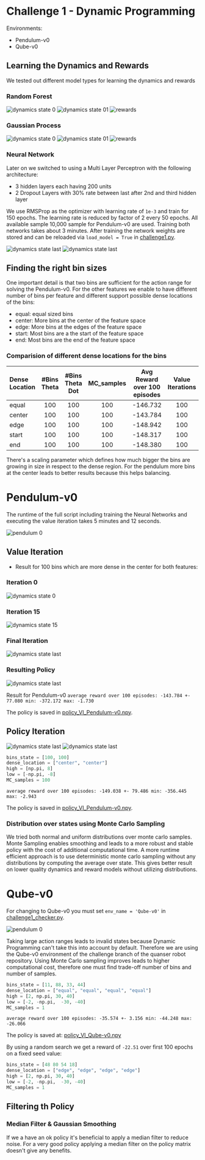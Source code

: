 # Challenge 1 - Dynamic Programming

Environments: 
 * Pendulum-v0
 * Qube-v0

## Learning the Dynamics and Rewards

We tested out different model types for learning the dynamics and rewards

### Random Forest

![dynamics state 0](./Export/Pendulum/Random_Forrest/dynamics_state0.png)
![dynamics state 01](./Export/Pendulum/Random_Forrest/dynamics_state1.png)
![rewards](./Export/Pendulum/Random_Forrest/rewards.png)

### Gaussian Process

![dynamics state 0](./Export/Pendulum/Gaussian_Process/dynamics_state0.png)
![dynamics state 01](./Export/Pendulum/Gaussian_Process/dynamics_state1.png)
![rewards](./Export/Pendulum/Gaussian_Process/rewards.png)

### Neural Network

Later on we switched to using a Multi Layer Perceptron with the following architecture:
* 3 hidden layers each having 200 units
* 2 Dropout Layers with 30% rate between last after 2nd and third hidden layer

We use RMSProp as the optimizer with learning rate of `1e-3` and train for 150 epochs.
The learning rate is reduced by factor of 2 every 50 epochs.
All available sample 10,000 sample for Pendulum-v0 are used.
Training both networks takes about 3 minutes.
After training the network weights are stored and can be reloaded via `load_model = True` in 
[challenge1.py](challenge1.py#L36).

![dynamics state last](./Export/Pendulum/NN/Pendulum-v0_Dynamics.png)
![dynamics state last](./Export/Pendulum/NN/Pendulum-v0_Reward.png)


## Finding the right bin sizes
One important detail is that two bins are sufficient for the action range for solving the Pendulum-v0.
For the other features we enable to have different number of bins per feature and different support possible dense locations of the bins:

* equal: equal sized bins
* center: More bins at the center of the feature space
* edge: More bins at the edges of the feature space
* start: Most bins are a the start of the feature space
* end: Most bins are the end of the feature space

### Comparision of different dense locations for the bins

| Dense Location | #Bins Theta | #Bins Theta Dot | MC_samples | Avg Reward over 100 episodes| Value Iterations |
|:---|:---:|:---:|:---:|:---:|:---:|
|equal | 100 | 100 | 100 | -146.732 | 100 |
| center |  100 | 100 | 100 | -143.784 | 100 |
| edge |  100 | 100 | 100 |-148.942 | 100 |
| start |  100 | 100 | 100 | -148.317 | 100 |
| end | 100 | 100 | 100 | -148.380 | 100 |

There's a scaling parameter which defines how much bigger the bins are growing in size in respect to the dense region.
For the pendulum more bins at the center leads to better results because this helps balancing.

# Pendulum-v0

The runtime of the full script including training the Neural Networks and executing the value iteration takes 5 minutes and 12 seconds.
 
![pendulum 0](./Export/Pendulum/pendulum-v0.gif)


## Value Iteration
* Result for 100 bins which are more dense in the center for both features: 

### Iteration 0
![dynamics state 0](./Export/Pendulum/ValueIteration/ValueIteration_iter_0.png)
### Iteration 15
![dynamics state 15](./Export/Pendulum/ValueIteration/ValueIteration_iter_15.png)
### Final Iteration
![dynamics state last](./Export/Pendulum/ValueIteration/ValueItertation_iter_last.png)

### Resulting Policy
![dynamics state last](./Export/Pendulum/ValueIteration/ValueIteration_policy.png)

Result for Pendulum-v0
`average reward over 100 episodes: -143.784 +- 77.080 min: -372.172 max: -1.730`

The policy is saved in [policy_VI_Pendulum-v0.npy](./Export/Pendulum/ValueIteration/policies/policy_VI_Pendulum-v0.npy).

## Policy Iteration
![dynamics state last](./Export/Pendulum/PolicyIteration/PolicyIteration_value_function.png)
![dynamics state last](./Export/Pendulum/PolicyIteration/PolicyIteration_policy.png)

```python
bins_state = [100, 100]
dense_location = ["center", "center"]
high = [np.pi, 8]
low = [-np.pi, -8]
MC_samples = 100
```
`average reward over 100 episodes: -149.038 +- 79.486 min: -356.445 max: -2.943`

The policy is saved in [policy_VI_Pendulum-v0.npy](./Export/Pendulum/PolicyIteration/policies/policy_PI_Pendulum-v0.npy).

### Distribution over states using Monte Carlo Sampling

We tried both normal and uniform distributions over monte carlo samples.
Monte Sampling enables smoothing and leads to a more robust and stable policy with the cost of additional computational time.
A more runtime efficient approach is to use deterministic monte carlo sampling without any distributions by computing the average over state.
This gives better result on lower quality dynamics and reward models without utilizing distributions.

 # Qube-v0
 
 For changing to Qube-v0 you must set `env_name = 'Qube-v0'` in [challenge1_checker.py](challenge1_checker.py#L18).
  
 ![pendulum 0](./Export/Qube/qube-v0.gif)

 Taking large action ranges leads to invalid states because Dynamic Programming can't take this into account by default.
 Therefore we are using the Qube-v0 environment of the challenge branch of the quanser robot repository.
 Using Monte Carlo sampling improves leads to higher computational cost, therefore one must find trade-off number of bins and number of samples. 

 ```python
 bins_state = [11, 88, 33, 44]
dense_location = ["equal", "equal", "equal", "equal"]
high = [2, np.pi, 30, 40]
low = [-2, -np.pi,  -30, -40]
MC_samples = 1
```
 `average reward over 100 episodes: -35.574 +- 3.156 min: -44.248 max: -26.066`
 
 The policy is saved at: [policy_VI_Qube-v0.npy](./Export/Qube/policies/policy_VI_Qube-v0.npy)
 
 
 By using a random search we get a reward of `-22.51` over first 100 epochs on a fixed seed value:
 
   ```python
 bins_state = [48 80 54 18]
dense_location = ["edge", "edge", "edge", "edge"]
high = [2, np.pi, 30, 40]
low = [-2, -np.pi,  -30, -40]
MC_samples = 1
```
  
 
 ## Filtering th Policy
 ### Median Filter & Gaussian Smoothing
 
 If we a have an ok policy it's beneficial to apply a median filter to reduce noise.
 For a very good policy applying a median filter on the policy matrix doesn't give any benefits.
 
